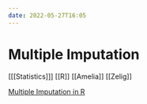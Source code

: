 ```yaml
---
date: 2022-05-27T16:05
---
```


# Multiple Imputation

[[[Statistics]]]
[[R]]
[[Amelia]]
[[Zelig]]

[Multiple Imputation in R](https://rpubs.com/timothyfraser/multiple_imputation)
